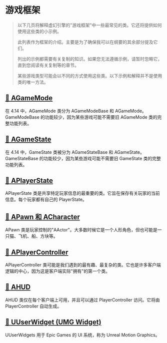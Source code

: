 # 游戏框架

> 以下几页将解释虚幻引擎的"游戏框架"中一些最常见的类。它还将提供如何使用这些类的小示例。
>
> 此列表作为框架的介绍。主要是为了确保我可以在纲要的其余部分提及它们。
>
> 列出的示例都需要有关复制的知识。如果您无法遵循示例，请暂时忽略它，直到您阅读有关复制等的章节。
>
> 某些游戏类型可能会以不同的方式使用这些类。以下示例和解释并不是使用类的唯一方法。

## [📄️ AGameMode](gameplay_framework/agamemode.md)

在 4.14 中，AGameMode 类分为 AGameModeBase 和 AGameMode。GameModeBase 的功能较少，因为某些游戏可能不需要旧 AGameMode 类的完整功能列表。

## [📄️ AGameState](gameplay_framework/agamestate.md)

在 4.14 中，GameState 类被分为 AGameStateBase 和 AGameState。GameStateBase 的功能较少，因为某些游戏可能不需要旧 GameState 类的完整功能列表。

## [📄️ APlayerState](gameplay_framework/aplayerstate.md)

APlayerState 类是共享特定玩家信息的最重要的类。它旨在保存有关玩家的当前信息。每个玩家都有自己的 PlayerState。

## [📄️ APawn 和 ACharacter](gameplay_framework/apawn_and_acharacter.md)

APawn 类是玩家控制的"AActor"。大多数时候它是一个人形角色，但也可能是一只猫、飞机、船、方块等。

## [📄️ APlayerController](gameplay_framework/aplayercontroller.md)

APlayerController 类可能是我们遇到的最有趣、最复杂的类。它也是许多客户端逻辑的中心，因为这是客户端实际"拥有"的第一个类。

## [📄️ AHUD](gameplay_framework/ahud.md)

AHUD 类仅在每个客户端上可用，并且可以通过 PlayerController 访问。它将由 PlayerController 自动生成。

## [📄️ UUserWidget (UMG Widget)](gameplay_framework/uuserwidget_umg_widget.md)

UUserWidgets 用于 Epic Games 的 UI 系统，称为 Unreal Motion Graphics。
